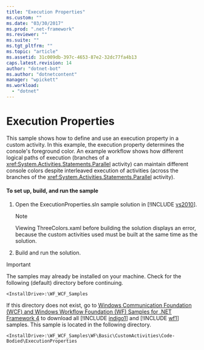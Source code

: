 ```yaml
---
title: "Execution Properties"
ms.custom: ""
ms.date: "03/30/2017"
ms.prod: ".net-framework"
ms.reviewer: ""
ms.suite: ""
ms.tgt_pltfrm: ""
ms.topic: "article"
ms.assetid: 31c009db-397c-4653-87e2-32dc77fa4b13
caps.latest.revision: 14
author: "dotnet-bot"
ms.author: "dotnetcontent"
manager: "wpickett"
ms.workload: 
  - "dotnet"
---
```

# Execution Properties
This sample shows how to define and use an execution property in a custom activity. In this example, the execution property determines the console's foreground color. An example workflow shows how different logical paths of execution (branches of a <xref:System.Activities.Statements.Parallel> activity) can maintain different console colors despite interleaved execution of activities (across the branches of the <xref:System.Activities.Statements.Parallel> activity).  
  
#### To set up, build, and run the sample  
  
1. Open the ExecutionProperties.sln sample solution in [!INCLUDE [vs2010](../../../../includes/vs2010-md.md)].  
  
   > [!NOTE]
   >  Viewing ThreeColors.xaml before building the solution displays an error, because the custom activities used must be built at the same time as the solution.  
  
2. Build and run the solution.  
  
> [!IMPORTANT]
>  The samples may already be installed on your machine. Check for the following (default) directory before continuing.  
> 
>  `<InstallDrive>:\WF_WCF_Samples`  
> 
>  If this directory does not exist, go to [Windows Communication Foundation (WCF) and Windows Workflow Foundation (WF) Samples for .NET Framework 4](http://go.microsoft.com/fwlink/?LinkId=150780) to download all [!INCLUDE [indigo1](../../../../includes/indigo1-md.md)] and [!INCLUDE [wf1](../../../../includes/wf1-md.md)] samples. This sample is located in the following directory.  
> 
>  `<InstallDrive>:\WF_WCF_Samples\WF\Basic\CustomActivities\Code-Bodied\ExecutionProperties`
